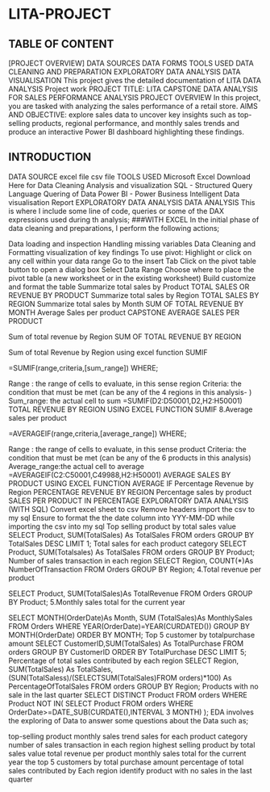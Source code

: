 # LITA-PROJECT

## TABLE OF CONTENT
[PROJECT OVERVIEW] 
DATA SOURCES
DATA FORMS
TOOLS USED
DATA CLEANING AND PREPARATION
EXPLORATORY DATA ANALYSIS
DATA VISUALISATION
This project gives the detailed documentation of LITA DATA ANALYSIS Project work
PROJECT TITLE: LITA CAPSTONE DATA ANALYSIS FOR SALES PERFORMANCE ANALYSIS
PROJECT OVERVIEW
In this project, you are tasked with analyzing the sales performance of a retail store. 
AIMS AND OBJECTIVE: explore sales data to uncover key insights such as top-selling products, regional 
performance, and monthly sales trends and produce an interactive Power BI
dashboard highlighting these findings.


## INTRODUCTION

DATA SOURCE
excel file
csv file
TOOLS USED
Microsoft Excel Download Here
for Data Cleaning
Analysis and
visualization
SQL - Structured Query Language
Quering of Data
Power BI - Power Business Intelligent
Data visualisation
Report
EXPLORATORY DATA ANALYSIS DATA ANALYSIS
This is where I include some line of code, queries or some of the DAX expressions used during th analysis; ###WITH EXCEL In the initial phase of data cleaning and preparations, I perform the following actions;

Data loading and inspection
Handling missing variables
Data Cleaning and Formatting
visualization of key findings
To use pivot:
Highlight or click on any cell within your data range
Go to the insert Tab
Click on the pivot  table button to open a dialog box
Select Data Range
Choose where to place the pivot table (a new worksheet or in the existing worksheet)
Build customize and format the table
Summarize total sales by Product
TOTAL SALES OR REVENUE BY PRODUCT
Summarize total sales by Region
TOTAL SALES BY REGION
Summarize total sales by Month
SUM OF TOTAL REVENUE BY MONTH
Average Sales per product CAPSTONE AVERAGE SALES PER PRODUCT

Sum of total revenue by Region
SUM OF TOTAL REVENUE BY REGION

Sum of total Revenue by Region using excel function SUMIF

=SUMIF(range,criteria,[sum_range])
WHERE;

Range : the range of cells to evaluate, in this sense region
Criteria: the condition that must be met (can be any of the 4 regions in this analysis- )
Sum_range: the actual cell to sum
=SUMIF(D2:D50001,D2,H2:H50001)
TOTAL REVENUE BY REGION USING EXCEL FUNCTION SUMIF 
8.Average sales per product

=AVERAGEIF(range,criteria,[average_range])
WHERE;

Range : the range of cells to evaluate, in this sense product
Criteria: the condition that must be met (can be any of the 6 products in this analysis)
Average_range:the actual cell to average
=AVERAGEIF(C2:C50001,C49988,H2:H50001)
AVERAGE SALES BY PRODUCT USING EXCEL FUNCTION AVERAGE IF
Percentage Revenue by Region
PERCENTAGE REVENUE BY REGION
Percentage sales by product
SALES PER PRODUCT IN PERCENTAGE
EXPLORATORY DATA ANALYSIS (WITH SQL)
Convert excel sheet to csv
Remove headers
import the csv to my sql
Ensure to format the the date column into YYY-MM-DD while importing the csv into my sql
Top selling product by total sales value
SELECT Product, SUM(TotalSales) As TotalSales
FROM orders
GROUP BY TotalSales DESC
LIMIT 1;
Total sales for each product category
SELECT Product, SUM(Totalsales) As TotalSales
FROM orders
GROUP BY Product;
Number of sales transaction in each region
SELECT Region, COUNT(*)As NumberOfTransaction
FROM Orders
GROUP BY Region;
4.Total revenue per product

SELECT Product, SUM(TotalSales)As TotalRevenue
FROM Orders
GROUP BY Product;
5.Monthly sales total for the current year

SELECT MONTH(OrderDate)As Month, SUM (TotalSales)As MonthlySales
FROM Orders
WHERE YEAR(OrderDate)=YEAR(CURDATED())
GROUP BY MONTH(OrderDate)
ORDER BY MONTH;
Top 5 customer by totalpurchase amount
SELECT CustomerID,SUM(TotalSales) As TotalPurchase
FROM orders
GROUP BY CustomerID
ORDER BY TotalPurchase DESC
LIMIT 5;
Percentage of total sales contributed by each region
SELECT Region,
SUM(TotalSales) As TotalSales,
(SUN(TotalSaless)/(SELECTSUM(TotalSales)FROM orders)*100) As PercentageOfTotalSales
FROM orders
GROUP BY Region;
Products with no sale in the last quarter
SELECT DISTINCT Product
FROM orders
WHERE Product NOT IN(
SELECT Product
FROM orders
WHERE OrderDate>=DATE_SUB(CURDATE(),INTERVAL 3 MONTH)
);
EDA involves the exploring of Data to answer some questions about the Data such as;

top-selling product
monthly sales trend
sales for each product category
number of sales transaction in each region
highest selling product by total sales value
total revenue per product
monthly sales total for the current year
the top 5 customers by total purchase amount
percentage of total sales contributed by Each region
identify product with no sales in the last quarter
